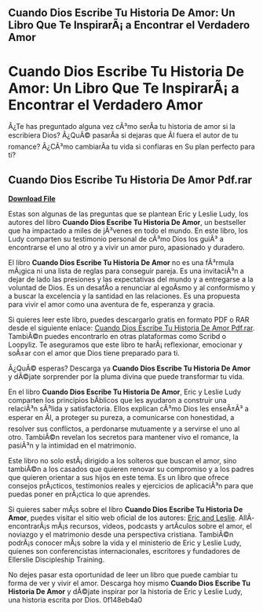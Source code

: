 ## Cuando Dios Escribe Tu Historia De Amor: Un Libro Que Te InspirarÃ¡ a Encontrar el Verdadero Amor

  
# Cuando Dios Escribe Tu Historia De Amor: Un Libro Que Te InspirarÃ¡ a Encontrar el Verdadero Amor
  
Â¿Te has preguntado alguna vez cÃ³mo serÃ­a tu historia de amor si la escribiera Dios? Â¿QuÃ© pasarÃ­a si dejaras que Ãl fuera el autor de tu romance? Â¿CÃ³mo cambiarÃ­a tu vida si confiaras en Su plan perfecto para ti?
 
## Cuando Dios Escribe Tu Historia De Amor Pdf.rar


[**Download File**](https://www.google.com/url?q=https%3A%2F%2Fshoxet.com%2F2tKdCZ&sa=D&sntz=1&usg=AOvVaw1rh7A5aUWrVDZ2LlFFJsRp)

  
Estas son algunas de las preguntas que se plantean Eric y Leslie Ludy, los autores del libro **Cuando Dios Escribe Tu Historia De Amor**, un bestseller que ha impactado a miles de jÃ³venes en todo el mundo. En este libro, los Ludy comparten su testimonio personal de cÃ³mo Dios los guiÃ³ a encontrarse el uno al otro y a vivir un amor puro, apasionado y duradero.
  
El libro **Cuando Dios Escribe Tu Historia De Amor** no es una fÃ³rmula mÃ¡gica ni una lista de reglas para conseguir pareja. Es una invitaciÃ³n a dejar de lado las presiones y las expectativas del mundo y a entregarse a la voluntad de Dios. Es un desafÃ­o a renunciar al egoÃ­smo y al conformismo y a buscar la excelencia y la santidad en las relaciones. Es una propuesta para vivir el amor como una aventura de fe, esperanza y gracia.
  
Si quieres leer este libro, puedes descargarlo gratis en formato PDF o RAR desde el siguiente enlace: [Cuando Dios Escribe Tu Historia De Amor Pdf.rar](https://soundcloud.com/ardy-amzari/cuando-dios-escribe-tu-historia-de-amor-pdfrar). TambiÃ©n puedes encontrarlo en otras plataformas como Scribd o Loopyliz. Te aseguramos que este libro te harÃ¡ reflexionar, emocionar y soÃ±ar con el amor que Dios tiene preparado para ti.
  
Â¿QuÃ© esperas? Descarga ya **Cuando Dios Escribe Tu Historia De Amor** y dÃ©jate sorprender por la pluma divina que puede transformar tu vida.
  
En el libro **Cuando Dios Escribe Tu Historia De Amor**, Eric y Leslie Ludy comparten los principios bÃ­blicos que les ayudaron a construir una relaciÃ³n sÃ³lida y satisfactoria. Ellos explican cÃ³mo Dios les enseÃ±Ã³ a esperar en Ãl, a proteger su pureza, a comunicarse con honestidad, a resolver sus conflictos, a perdonarse mutuamente y a servirse el uno al otro. TambiÃ©n revelan los secretos para mantener vivo el romance, la pasiÃ³n y la intimidad en el matrimonio.
  
Este libro no solo estÃ¡ dirigido a los solteros que buscan el amor, sino tambiÃ©n a los casados que quieren renovar su compromiso y a los padres que quieren orientar a sus hijos en este tema. Es un libro que ofrece consejos prÃ¡cticos, testimonios reales y ejercicios de aplicaciÃ³n para que puedas poner en prÃ¡ctica lo que aprendes.
  
Si quieres saber mÃ¡s sobre el libro **Cuando Dios Escribe Tu Historia De Amor**, puedes visitar el sitio web oficial de los autores: [Eric and Leslie](https://ericandleslie.com/). AllÃ­ encontrarÃ¡s mÃ¡s recursos, videos, podcasts y artÃ­culos sobre el amor, el noviazgo y el matrimonio desde una perspectiva cristiana. TambiÃ©n podrÃ¡s conocer mÃ¡s sobre la vida y el ministerio de Eric y Leslie Ludy, quienes son conferencistas internacionales, escritores y fundadores de Ellerslie Discipleship Training.
  
No dejes pasar esta oportunidad de leer un libro que puede cambiar tu forma de ver y vivir el amor. Descarga hoy mismo **Cuando Dios Escribe Tu Historia De Amor** y dÃ©jate inspirar por la historia de Eric y Leslie Ludy, una historia escrita por Dios.
 0f148eb4a0
